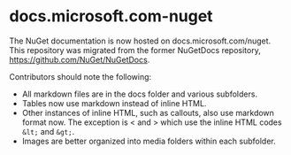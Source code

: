 # docs.microsoft.com-nuget

The NuGet documentation is now hosted on docs.microsoft.com/nuget. This repository was migrated from the former NuGetDocs repository, https://github.com/NuGet/NuGetDocs.

Contributors should note the following:

- All markdown files are in the docs folder and various subfolders.
- Tables now use markdown instead of inline HTML.
- Other instances of inline HTML, such as callouts, also use markdown format now. The exception is &lt; and &gt; which use the inline HTML codes `&lt;` and `&gt;`.
- Images are better organized into media folders within each subfolder.
